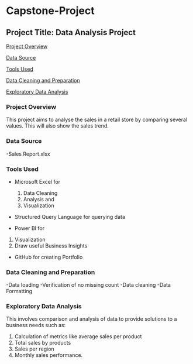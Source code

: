 # Capstone-Project
## Project Title: Data Analysis Project

[Project Overview](#project-overview)

[Data Source](#data-source)

[Tools Used](#tools-used)

[Data Cleaning and Preparation](#data-cleaning-and-preparation)

[Exploratory Data Analysis](#exploratory-data-analysis)

### Project Overview
This project aims to analyse the sales in a retail store by comparing several values. This will also show the sales trend.

### Data Source
-Sales Report.xlsx

### Tools Used
- Microsoft Excel for
  1. Data Cleaning
  2. Analysis and
  3. Visualization
     
- Structured Query Language for querying data
  
- Power BI for
 1. Visualization
 2. Draw useful Business Insights

- GitHub for creating Portfolio
  
### Data Cleaning and Preparation
-Data loading
-Verification of no missing count
-Data cleaning
-Data Formatting

### Exploratory Data Analysis
This involves comparison and analysis of data to provide solutions to a business needs such as:

1. Calculation of metrics like average sales per product
2. Total sales by products
3. Sales per region
4. Monthly sales performance.
    
